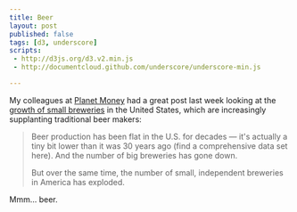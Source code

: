 ```yaml
---
title: Beer
layout: post
published: false
tags: [d3, underscore]
scripts:
 - http://d3js.org/d3.v2.min.js
 - http://documentcloud.github.com/underscore/underscore-min.js

---
```

<style type="text/css">
svg path {
	fill: none;
	stroke-width: 1;
	stroke: red;
}
</style>

My colleagues at [Planet Money](http://www.npr.org/blogs/money/) had a great post last week looking at the [growth of small breweries](http://www.npr.org/blogs/money/2012/05/17/152845779/more-breweries-less-beer) in the United States, which are increasingly supplanting traditional beer makers:

> Beer production has been flat in the U.S. for decades — it's actually a tiny bit lower than it was 30 years ago (find a comprehensive data set here). And the number of big breweries has gone down.
> 
> But over the same time, the number of small, independent breweries in America has exploded.

<div id="chart"> </div>

Mmm... beer.

<script type="text/javascript">
// mise en place
function translate(x,y) {
	return 'translate(' + x + ',' + y + ')';
}

var pad = 40,
    height = 400,
    width = parseInt(d3.select('#chart').style('width')) - pad,
    url = "/visible-data/data/beer.csv";

var chart = d3.select('#chart').append('svg')
    .style('height', height + pad)
    .style('width', width + pad)
  .append('g')
    .attr('transform', translate(0, pad/2));

// scales
var x = d3.scale.linear()
    .range([0, width]);

var y = d3.scale.linear()
    .range([height, 0]);

var xAxis = d3.svg.axis()
    .scale(x)
    //.ticks(7)
    .tickFormat(String)
    .orient('bottom');

var yAxis = d3.svg.axis()
    .scale(y)
    .ticks(7)
    .tickFormat(d3.format(','))
    .orient('right');

function line(column) {
	return d3.svg.line()
	    .x(function(d) { return x(d.Year); })
	    .y(function(d) { return y(d[column]); });
}

d3.csv(url, function(data) {
	window.data = data;
	_.each(data, function(d) {
		for (var i in d) {
			// everything is a number
			d[i] = +d[i];
		}
	});


	var years = _.pluck(data, 'Year');
	x.domain(d3.extent(years));
	y.domain([0, 2000]);

	// add axes
	chart.append('g')
	    .attr('class', 'x axis')
	    .attr('transform', translate(0,height))
	    .call(xAxis);

	chart.append('g')
	    .attr('class', 'y axis')
	    .attr('transform', translate(width,0))
	    .call(yAxis);

	chart.selectAll('path.traditional')
	    .data([data])
	  .enter().append('path')
	    .classed('traditional', true)
	    .attr('d', line('Traditional Breweries'));

	chart.selectAll('path.specialty')
	    .data([data])
	  .enter().append('path')
	    .classed('specialty', true)
	    .attr('d', line('Specialty Breweries'));
});

</script>